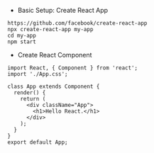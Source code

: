- Basic Setup: Create React App
```
https://github.com/facebook/create-react-app
npx create-react-app my-app
cd my-app
npm start
```

- Create React Component
```
import React, { Component } from 'react';
import './App.css';

class App extends Component {
  render() {
    return (
      <div className="App">
        <h1>Hello React.</h1>
      </div>
    );
  }
}
export default App;
```

